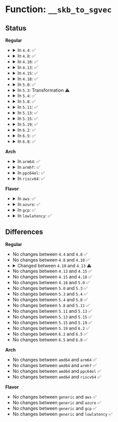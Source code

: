 # Function: <code>__skb_to_sgvec</code>

## Status
<b>Regular</b>
<ul>
<li>
<details>
<summary>In <code>4.4</code>: ✅</summary>

```c
int __skb_to_sgvec(struct sk_buff *skb, struct scatterlist *sg, int offset, int len);
```

**Collision:** Unique Static

**Inline:** No

**Transformation:** False

**Instances:**

```
In net/core/skbuff.c (ffffffff81705700)
Location: net/core/skbuff.c:3414
Inline: False
Direct callers:
  - net/core/skbuff.c:__skb_to_sgvec
  - net/core/skbuff.c:skb_to_sgvec_nomark
  - net/core/skbuff.c:skb_to_sgvec
```
**Symbols:**

```
ffffffff81705700-ffffffff81705955: __skb_to_sgvec (STB_LOCAL)
```
</details>
</li>
<li>
<details>
<summary>In <code>4.8</code>: ✅</summary>

```c
int __skb_to_sgvec(struct sk_buff *skb, struct scatterlist *sg, int offset, int len);
```

**Collision:** Unique Static

**Inline:** No

**Transformation:** False

**Instances:**

```
In net/core/skbuff.c (ffffffff8176c3c0)
Location: net/core/skbuff.c:3455
Inline: False
Direct callers:
  - net/core/skbuff.c:skb_to_sgvec
  - net/core/skbuff.c:skb_to_sgvec_nomark
  - net/core/skbuff.c:__skb_to_sgvec
```
**Symbols:**

```
ffffffff8176c3c0-ffffffff8176c622: __skb_to_sgvec (STB_LOCAL)
```
</details>
</li>
<li>
<details>
<summary>In <code>4.10</code>: ✅</summary>

```c
int __skb_to_sgvec(struct sk_buff *skb, struct scatterlist *sg, int offset, int len);
```

**Collision:** Unique Static

**Inline:** No

**Transformation:** False

**Instances:**

```
In net/core/skbuff.c (ffffffff81799e00)
Location: net/core/skbuff.c:3481
Inline: False
Direct callers:
  - net/core/skbuff.c:skb_to_sgvec
  - net/core/skbuff.c:skb_to_sgvec_nomark
  - net/core/skbuff.c:__skb_to_sgvec
```
**Symbols:**

```
ffffffff81799e00-ffffffff8179a064: __skb_to_sgvec (STB_LOCAL)
```
</details>
</li>
<li>
<details>
<summary>In <code>4.13</code>: ✅</summary>

```c
int __skb_to_sgvec(struct sk_buff *skb, struct scatterlist *sg, int offset, int len, unsigned int recursion_level);
```

**Collision:** Unique Static

**Inline:** No

**Transformation:** False

**Instances:**

```
In net/core/skbuff.c (ffffffff817b9470)
Location: net/core/skbuff.c:3522
Inline: False
Direct callers:
  - net/core/skbuff.c:skb_to_sgvec_nomark
  - net/core/skbuff.c:skb_to_sgvec
  - net/core/skbuff.c:__skb_to_sgvec
  - net/core/skbuff.c:__skb_to_sgvec
```
**Symbols:**

```
ffffffff817b9470-ffffffff817b9717: __skb_to_sgvec (STB_LOCAL)
```
</details>
</li>
<li>
<details>
<summary>In <code>4.15</code>: ✅</summary>

```c
int __skb_to_sgvec(struct sk_buff *skb, struct scatterlist *sg, int offset, int len, unsigned int recursion_level);
```

**Collision:** Unique Static

**Inline:** No

**Transformation:** False

**Instances:**

```
In net/core/skbuff.c (ffffffff81831cb0)
Location: net/core/skbuff.c:3906
Inline: False
Direct callers:
  - net/core/skbuff.c:skb_to_sgvec_nomark
  - net/core/skbuff.c:skb_to_sgvec
  - net/core/skbuff.c:__skb_to_sgvec
  - net/core/skbuff.c:__skb_to_sgvec
```
**Symbols:**

```
ffffffff81831cb0-ffffffff81831f61: __skb_to_sgvec (STB_LOCAL)
```
</details>
</li>
<li>
<details>
<summary>In <code>4.18</code>: ✅</summary>

```c
int __skb_to_sgvec(struct sk_buff *skb, struct scatterlist *sg, int offset, int len, unsigned int recursion_level);
```

**Collision:** Unique Static

**Inline:** No

**Transformation:** False

**Instances:**

```
In net/core/skbuff.c (ffffffff8187c380)
Location: net/core/skbuff.c:3945
Inline: False
Direct callers:
  - net/core/skbuff.c:skb_to_sgvec_nomark
  - net/core/skbuff.c:skb_to_sgvec
  - net/core/skbuff.c:__skb_to_sgvec
  - net/core/skbuff.c:__skb_to_sgvec
```
**Symbols:**

```
ffffffff8187c380-ffffffff8187c627: __skb_to_sgvec (STB_LOCAL)
```
</details>
</li>
<li>
<details>
<summary>In <code>5.0</code>: ✅</summary>

```c
int __skb_to_sgvec(struct sk_buff *skb, struct scatterlist *sg, int offset, int len, unsigned int recursion_level);
```

**Collision:** Unique Static

**Inline:** No

**Transformation:** False

**Instances:**

```
In net/core/skbuff.c (ffffffff8189cd10)
Location: net/core/skbuff.c:3965
Inline: False
Direct callers:
  - net/core/skbuff.c:skb_to_sgvec_nomark
  - net/core/skbuff.c:skb_to_sgvec
  - net/core/skbuff.c:__skb_to_sgvec
  - net/core/skbuff.c:__skb_to_sgvec
```
**Symbols:**

```
ffffffff8189cd10-ffffffff8189cfaa: __skb_to_sgvec (STB_LOCAL)
```
</details>
</li>
<li>
<details>
<summary>In <code>5.3</code>: Transformation ⚠️</summary>

```c
int __skb_to_sgvec(struct sk_buff *skb, struct scatterlist *sg, int offset, int len, unsigned int recursion_level);
```

**Collision:** Unique Static

**Inline:** No

**Transformation:** True

**Instances:**

```
In net/core/skbuff.c (0)
Location: net/core/skbuff.c:4150
Inline: False
Direct callers:
  - net/core/skbuff.c:skb_to_sgvec_nomark
  - net/core/skbuff.c:skb_to_sgvec
  - net/core/skbuff.c:__skb_to_sgvec
```
**Symbols:**

```
ffffffff818e74e0-ffffffff818e775c: __skb_to_sgvec (STB_LOCAL)
ffffffff818ef14a-ffffffff818ef1a3: __skb_to_sgvec.cold (STB_LOCAL)
```
</details>
</li>
<li>
<details>
<summary>In <code>5.4</code>: ✅</summary>

```c
int __skb_to_sgvec(struct sk_buff *skb, struct scatterlist *sg, int offset, int len, unsigned int recursion_level);
```

**Collision:** Unique Static

**Inline:** No

**Transformation:** False

**Instances:**

```
In net/core/skbuff.c (ffffffff81919810)
Location: net/core/skbuff.c:4162
Inline: False
Direct callers:
  - net/core/skbuff.c:skb_to_sgvec_nomark
  - net/core/skbuff.c:skb_to_sgvec
  - net/core/skbuff.c:__skb_to_sgvec
```
**Symbols:**

```
ffffffff81919810-ffffffff81919a6c: __skb_to_sgvec (STB_LOCAL)
```
</details>
</li>
<li>
<details>
<summary>In <code>5.8</code>: ✅</summary>

```c
int __skb_to_sgvec(struct sk_buff *skb, struct scatterlist *sg, int offset, int len, unsigned int recursion_level);
```

**Collision:** Unique Static

**Inline:** No

**Transformation:** False

**Instances:**

```
In net/core/skbuff.c (ffffffff819ea6d0)
Location: net/core/skbuff.c:4264
Inline: False
Direct callers:
  - net/core/skbuff.c:skb_to_sgvec_nomark
  - net/core/skbuff.c:skb_to_sgvec
  - net/core/skbuff.c:__skb_to_sgvec
```
**Symbols:**

```
ffffffff819ea6d0-ffffffff819ea93a: __skb_to_sgvec (STB_LOCAL)
```
</details>
</li>
<li>
<details>
<summary>In <code>5.11</code>: ✅</summary>

```c
int __skb_to_sgvec(struct sk_buff *skb, struct scatterlist *sg, int offset, int len, unsigned int recursion_level);
```

**Collision:** Unique Static

**Inline:** No

**Transformation:** False

**Instances:**

```
In net/core/skbuff.c (ffffffff819ea410)
Location: net/core/skbuff.c:4331
Inline: False
Direct callers:
  - net/core/skbuff.c:skb_to_sgvec_nomark
  - net/core/skbuff.c:skb_to_sgvec
  - net/core/skbuff.c:__skb_to_sgvec
```
**Symbols:**

```
ffffffff819ea410-ffffffff819ea67a: __skb_to_sgvec (STB_LOCAL)
```
</details>
</li>
<li>
<details>
<summary>In <code>5.13</code>: ✅</summary>

```c
int __skb_to_sgvec(struct sk_buff *skb, struct scatterlist *sg, int offset, int len, unsigned int recursion_level);
```

**Collision:** Unique Static

**Inline:** No

**Transformation:** False

**Instances:**

```
In net/core/skbuff.c (ffffffff819d09d0)
Location: net/core/skbuff.c:4417
Inline: False
Direct callers:
  - net/core/skbuff.c:skb_to_sgvec_nomark
  - net/core/skbuff.c:skb_to_sgvec
  - net/core/skbuff.c:__skb_to_sgvec
```
**Symbols:**

```
ffffffff819d09d0-ffffffff819d0c3a: __skb_to_sgvec (STB_LOCAL)
```
</details>
</li>
<li>
<details>
<summary>In <code>5.15</code>: ✅</summary>

```c
int __skb_to_sgvec(struct sk_buff *skb, struct scatterlist *sg, int offset, int len, unsigned int recursion_level);
```

**Collision:** Unique Static

**Inline:** No

**Transformation:** False

**Instances:**

```
In net/core/skbuff.c (ffffffff81a7fb80)
Location: net/core/skbuff.c:4485
Inline: False
Direct callers:
  - net/core/skbuff.c:skb_to_sgvec_nomark
  - net/core/skbuff.c:skb_to_sgvec
  - net/core/skbuff.c:__skb_to_sgvec
```
**Symbols:**

```
ffffffff81a7fb80-ffffffff81a7fde8: __skb_to_sgvec (STB_LOCAL)
```
</details>
</li>
<li>
<details>
<summary>In <code>5.19</code>: ✅</summary>

```c
int __skb_to_sgvec(struct sk_buff *skb, struct scatterlist *sg, int offset, int len, unsigned int recursion_level);
```

**Collision:** Unique Static

**Inline:** No

**Transformation:** False

**Instances:**

```
In net/core/skbuff.c (ffffffff81bf4080)
Location: net/core/skbuff.c:4401
Inline: False
Direct callers:
  - net/core/skbuff.c:skb_to_sgvec_nomark
  - net/core/skbuff.c:skb_to_sgvec
  - net/core/skbuff.c:__skb_to_sgvec
```
**Symbols:**

```
ffffffff81bf4080-ffffffff81bf4301: __skb_to_sgvec (STB_LOCAL)
```
</details>
</li>
<li>
<details>
<summary>In <code>6.2</code>: ✅</summary>

```c
int __skb_to_sgvec(struct sk_buff *skb, struct scatterlist *sg, int offset, int len, unsigned int recursion_level);
```

**Collision:** Unique Static

**Inline:** No

**Transformation:** False

**Instances:**

```
In net/core/skbuff.c (ffffffff81da1e90)
Location: net/core/skbuff.c:4603
Inline: False
Direct callers:
  - net/core/skbuff.c:skb_to_sgvec_nomark
  - net/core/skbuff.c:skb_to_sgvec
  - net/core/skbuff.c:__skb_to_sgvec
```
**Symbols:**

```
ffffffff81da1e90-ffffffff81da2111: __skb_to_sgvec (STB_LOCAL)
```
</details>
</li>
<li>
<details>
<summary>In <code>6.5</code>: ✅</summary>

```c
int __skb_to_sgvec(struct sk_buff *skb, struct scatterlist *sg, int offset, int len, unsigned int recursion_level);
```

**Collision:** Unique Static

**Inline:** No

**Transformation:** False

**Instances:**

```
In net/core/skbuff.c (ffffffff81e106e0)
Location: net/core/skbuff.c:4794
Inline: False
Direct callers:
  - net/core/skbuff.c:skb_to_sgvec_nomark
  - net/core/skbuff.c:skb_to_sgvec
  - net/core/skbuff.c:__skb_to_sgvec
```
**Symbols:**

```
ffffffff81e106e0-ffffffff81e109eb: __skb_to_sgvec (STB_LOCAL)
```
</details>
</li>
<li>
<details>
<summary>In <code>6.8</code>: ✅</summary>

```c
int __skb_to_sgvec(struct sk_buff *skb, struct scatterlist *sg, int offset, int len, unsigned int recursion_level);
```

**Collision:** Unique Static

**Inline:** No

**Transformation:** False

**Instances:**

```
In net/core/skbuff.c (ffffffff81ecd200)
Location: net/core/skbuff.c:4920
Inline: False
Direct callers:
  - net/core/skbuff.c:skb_to_sgvec_nomark
  - net/core/skbuff.c:skb_to_sgvec
  - net/core/skbuff.c:__skb_to_sgvec
```
**Symbols:**

```
ffffffff81ecd200-ffffffff81ecd50b: __skb_to_sgvec (STB_LOCAL)
```
</details>
</li>
</ul>
<b>Arch</b>
<ul>
<li>
<details>
<summary>In <code>arm64</code>: ✅</summary>

```c
int __skb_to_sgvec(struct sk_buff *skb, struct scatterlist *sg, int offset, int len, unsigned int recursion_level);
```

**Collision:** Unique Static

**Inline:** No

**Transformation:** False

**Instances:**

```
In net/core/skbuff.c (ffff800010bb28c0)
Location: net/core/skbuff.c:4162
Inline: False
Direct callers:
  - net/core/skbuff.c:skb_to_sgvec_nomark
  - net/core/skbuff.c:skb_to_sgvec
  - net/core/skbuff.c:__skb_to_sgvec
```
**Symbols:**

```
ffff800010bb28c0-ffff800010bb2b38: __skb_to_sgvec (STB_LOCAL)
```
</details>
</li>
<li>
<details>
<summary>In <code>armhf</code>: ✅</summary>

```c
int __skb_to_sgvec(struct sk_buff *skb, struct scatterlist *sg, int offset, int len, unsigned int recursion_level);
```

**Collision:** Unique Static

**Inline:** No

**Transformation:** False

**Instances:**

```
In net/core/skbuff.c (c0cd0dc0)
Location: net/core/skbuff.c:4162
Inline: False
Direct callers:
  - net/core/skbuff.c:skb_to_sgvec_nomark
  - net/core/skbuff.c:skb_to_sgvec
  - net/core/skbuff.c:__skb_to_sgvec
```
**Symbols:**

```
c0cd0dc0-c0cd105c: __skb_to_sgvec (STB_LOCAL)
```
</details>
</li>
<li>
<details>
<summary>In <code>ppc64el</code>: ✅</summary>

```c
int __skb_to_sgvec(struct sk_buff *skb, struct scatterlist *sg, int offset, int len, unsigned int recursion_level);
```

**Collision:** Unique Static

**Inline:** No

**Transformation:** False

**Instances:**

```
In net/core/skbuff.c (c000000000c8a8e0)
Location: net/core/skbuff.c:4162
Inline: False
Direct callers:
  - net/core/skbuff.c:skb_to_sgvec_nomark
  - net/core/skbuff.c:skb_to_sgvec
  - net/core/skbuff.c:__skb_to_sgvec
```
**Symbols:**

```
c000000000c8a8e0-c000000000c8ac98: __skb_to_sgvec (STB_LOCAL)
```
</details>
</li>
<li>
<details>
<summary>In <code>riscv64</code>: ✅</summary>

```c
int __skb_to_sgvec(struct sk_buff *skb, struct scatterlist *sg, int offset, int len, unsigned int recursion_level);
```

**Collision:** Unique Static

**Inline:** No

**Transformation:** False

**Instances:**

```
In net/core/skbuff.c (ffffffe000743de4)
Location: net/core/skbuff.c:4162
Inline: False
Direct callers:
  - net/core/skbuff.c:skb_to_sgvec_nomark
  - net/core/skbuff.c:skb_to_sgvec
  - net/core/skbuff.c:__skb_to_sgvec
```
**Symbols:**

```
ffffffe000743de4-ffffffe000743fce: __skb_to_sgvec (STB_LOCAL)
```
</details>
</li>
</ul>
<b>Flavor</b>
<ul>
<li>
<details>
<summary>In <code>aws</code>: ✅</summary>

```c
int __skb_to_sgvec(struct sk_buff *skb, struct scatterlist *sg, int offset, int len, unsigned int recursion_level);
```

**Collision:** Unique Static

**Inline:** No

**Transformation:** False

**Instances:**

```
In net/core/skbuff.c (ffffffff818b9810)
Location: net/core/skbuff.c:4162
Inline: False
Direct callers:
  - net/core/skbuff.c:skb_to_sgvec_nomark
  - net/core/skbuff.c:skb_to_sgvec
  - net/core/skbuff.c:__skb_to_sgvec
```
**Symbols:**

```
ffffffff818b9810-ffffffff818b9a6c: __skb_to_sgvec (STB_LOCAL)
```
</details>
</li>
<li>
<details>
<summary>In <code>azure</code>: ✅</summary>

```c
int __skb_to_sgvec(struct sk_buff *skb, struct scatterlist *sg, int offset, int len, unsigned int recursion_level);
```

**Collision:** Unique Static

**Inline:** No

**Transformation:** False

**Instances:**

```
In net/core/skbuff.c (ffffffff81873760)
Location: net/core/skbuff.c:4162
Inline: False
Direct callers:
  - net/core/skbuff.c:skb_to_sgvec_nomark
  - net/core/skbuff.c:skb_to_sgvec
  - net/core/skbuff.c:__skb_to_sgvec
```
**Symbols:**

```
ffffffff81873760-ffffffff818739bc: __skb_to_sgvec (STB_LOCAL)
```
</details>
</li>
<li>
<details>
<summary>In <code>gcp</code>: ✅</summary>

```c
int __skb_to_sgvec(struct sk_buff *skb, struct scatterlist *sg, int offset, int len, unsigned int recursion_level);
```

**Collision:** Unique Static

**Inline:** No

**Transformation:** False

**Instances:**

```
In net/core/skbuff.c (ffffffff8190a810)
Location: net/core/skbuff.c:4162
Inline: False
Direct callers:
  - net/core/skbuff.c:skb_to_sgvec_nomark
  - net/core/skbuff.c:skb_to_sgvec
  - net/core/skbuff.c:__skb_to_sgvec
```
**Symbols:**

```
ffffffff8190a810-ffffffff8190aa6c: __skb_to_sgvec (STB_LOCAL)
```
</details>
</li>
<li>
<details>
<summary>In <code>lowlatency</code>: ✅</summary>

```c
int __skb_to_sgvec(struct sk_buff *skb, struct scatterlist *sg, int offset, int len, unsigned int recursion_level);
```

**Collision:** Unique Static

**Inline:** No

**Transformation:** False

**Instances:**

```
In net/core/skbuff.c (ffffffff8192b910)
Location: net/core/skbuff.c:4162
Inline: False
Direct callers:
  - net/core/skbuff.c:skb_to_sgvec_nomark
  - net/core/skbuff.c:skb_to_sgvec
  - net/core/skbuff.c:__skb_to_sgvec
```
**Symbols:**

```
ffffffff8192b910-ffffffff8192bb6c: __skb_to_sgvec (STB_LOCAL)
```
</details>
</li>
</ul>

## Differences
<b>Regular</b>
<ul>
<li>
No changes between <code>4.4</code> and <code>4.8</code> ✅
</li>
<li>
No changes between <code>4.8</code> and <code>4.10</code> ✅
</li>
<li>
<details>
<summary>Changed between <code>4.10</code> and <code>4.13</code> ⚠️</summary>
<ul>
<li>
<b>Param added. </b>
<code>unsigned int recursion_level</code>
</li>
</ul>
</details>
</li>
<li>
No changes between <code>4.13</code> and <code>4.15</code> ✅
</li>
<li>
No changes between <code>4.15</code> and <code>4.18</code> ✅
</li>
<li>
No changes between <code>4.18</code> and <code>5.0</code> ✅
</li>
<li>
No changes between <code>5.0</code> and <code>5.3</code> ✅
</li>
<li>
No changes between <code>5.3</code> and <code>5.4</code> ✅
</li>
<li>
No changes between <code>5.4</code> and <code>5.8</code> ✅
</li>
<li>
No changes between <code>5.8</code> and <code>5.11</code> ✅
</li>
<li>
No changes between <code>5.11</code> and <code>5.13</code> ✅
</li>
<li>
No changes between <code>5.13</code> and <code>5.15</code> ✅
</li>
<li>
No changes between <code>5.15</code> and <code>5.19</code> ✅
</li>
<li>
No changes between <code>5.19</code> and <code>6.2</code> ✅
</li>
<li>
No changes between <code>6.2</code> and <code>6.5</code> ✅
</li>
<li>
No changes between <code>6.5</code> and <code>6.8</code> ✅
</li>
</ul>
<b>Arch</b>
<ul>
<li>
No changes between <code>amd64</code> and <code>arm64</code> ✅
</li>
<li>
No changes between <code>amd64</code> and <code>armhf</code> ✅
</li>
<li>
No changes between <code>amd64</code> and <code>ppc64el</code> ✅
</li>
<li>
No changes between <code>amd64</code> and <code>riscv64</code> ✅
</li>
</ul>
<b>Flavor</b>
<ul>
<li>
No changes between <code>generic</code> and <code>aws</code> ✅
</li>
<li>
No changes between <code>generic</code> and <code>azure</code> ✅
</li>
<li>
No changes between <code>generic</code> and <code>gcp</code> ✅
</li>
<li>
No changes between <code>generic</code> and <code>lowlatency</code> ✅
</li>
</ul>
